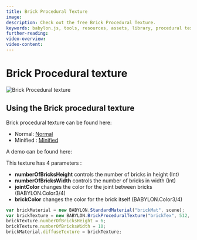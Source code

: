 ```yaml
---
title: Brick Procedural Texture
image: 
description: Check out the free Brick Procedural Texture.
keywords: babylon.js, tools, resources, assets, library, procedural texture, brick
further-reading:
video-overview:
video-content:
---
```


# Brick Procedural texture

![Brick Procedural texture](/img/extensions/proceduraltextures/brickpt.PNG)

## Using the Brick procedural texture

Brick procedural texture can be found here: 
- Normal: [Normal](https://cdn.babylonjs.com/proceduralTexturesLibrary/babylon.brickProceduralTexture.js)
- Minified : [Minified](https://cdn.babylonjs.com/proceduralTexturesLibrary/babylon.brickProceduralTexture.min.js)

A demo can be found here:  <Playground id="#1CL0BO#18" title="Brick Procedural Texture" description="Brick Procedural Texture"/>

This texture has 4 parameters :
- **numberOfBricksHeight** controls the number of bricks in height (Int)
- **numberOfBricksWidth** controls the number of bricks in width (Int)
- **jointColor** changes the color for the joint between bricks (BABYLON.Color3/4)
- **brickColor** changes the color for the brick itself (BABYLON.Color3/4)

```javascript
var brickMaterial = new BABYLON.StandardMaterial("brickMat", scene);
var brickTexture = new BABYLON.BrickProceduralTexture("brickTex", 512, scene);
brickTexture.numberOfBricksHeight = 6;
brickTexture.numberOfBricksWidth = 10;
brickMaterial.diffuseTexture = brickTexture;
```